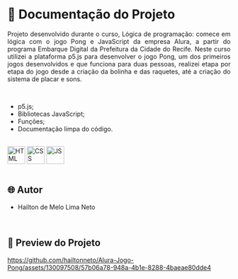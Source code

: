 # 📒 Documentação do Projeto

<p align="justify">
Projeto desenvolvido durante o curso, Lógica de programação: comece em lógica com o jogo Pong e JavaScript da empresa Alura, a partir do programa Embarque Digital da Prefeitura da Cidade do Recife. Neste curso utilizei a plataforma p5.js para desenvolver o jogo Pong, um dos primeiros jogos desenvolvidos e que funciona para duas pessoas, realizei etapa por etapa do jogo desde a criação da bolinha e das raquetes, até a criação do sistema de placar e sons.
</p>
<br>

- p5.js;
- Bibliotecas JavaScript;
- Funções;
- Documentação limpa do código.

<div style="display: inline_block"><br>
  <img align="center" alt="HTML" heigth="30" width="40" src="https://cdn.jsdelivr.net/gh/devicons/devicon@latest/icons/html5/html5-original.svg">
  <img align="center" alt="CSS" heigth="30" width="40" src="https://cdn.jsdelivr.net/gh/devicons/devicon@latest/icons/css3/css3-original.svg">
  <img align="center" alt="JS" heigth="30" width="40" src="https://cdn.jsdelivr.net/gh/devicons/devicon@latest/icons/javascript/javascript-original.svg">
</div>

<br>

## 🌐 Autor

- Hailton de Melo Lima Neto

<br>

## 🔗 Preview do Projeto

<p>
  

https://github.com/hailtonneto/Alura-Jogo-Pong/assets/130097508/57b06a78-948a-4b1e-8288-4baeae80dde4


</p>
